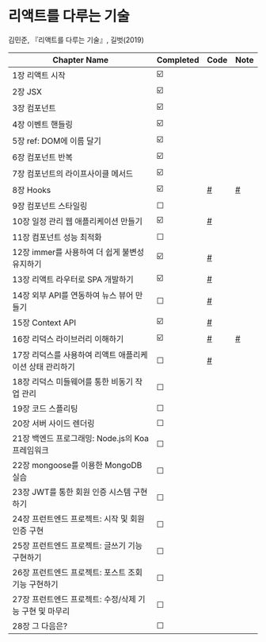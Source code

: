 # 리액트를 다루는 기술

김민준, 『리액트를 다루는 기술』, 길벗(2019)

| Chapter Name                                             | Completed | Code                                                                           | Note                                                                            |
| -------------------------------------------------------- | --------- | ------------------------------------------------------------------------------ | ------------------------------------------------------------------------------- |
| 1장 리액트 시작                                          | ☑️        |                                                                                |                                                                                 |
| 2장 JSX                                                  | ☑️        |                                                                                |                                                                                 |
| 3장 컴포넌트                                             | ☑️        |                                                                                |                                                                                 |
| 4장 이벤트 핸들링                                        | ☑️        |                                                                                |                                                                                 |
| 5장 ref: DOM에 이름 달기                                 | ☑️        |                                                                                |                                                                                 |
| 6장 컴포넌트 반복                                        | ☑️        |                                                                                |                                                                                 |
| 7장 컴포넌트의 라이프사이클 메서드                       | ☑️        |                                                                                |                                                                                 |
| 8장 Hooks                                                | ☑️        | [#](https://github.com/Dogdriip/learning-react/tree/main/hooks-tutorial)       | [#](https://github.com/Dogdriip/learning-react/issues/1#issuecomment-798569574) |
| 9장 컴포넌트 스타일링                                    | ☐         |
| 10장 일정 관리 웹 애플리케이션 만들기                    | ☑️        | [#](https://github.com/Dogdriip/learning-react/tree/main/todo-app)             |                                                                                 |
| 11장 컴포넌트 성능 최적화                                | ☐         |
| 12장 immer를 사용하여 더 쉽게 불변성 유지하기            | ☑️        | [#](https://github.com/Dogdriip/learning-react/tree/main/immer-tutorial)       |
| 13장 리액트 라우터로 SPA 개발하기                        | ☑️        | [#](https://github.com/Dogdriip/learning-react/tree/main/router-tutorial)      |
| 14장 외부 API를 연동하여 뉴스 뷰어 만들기                | ☐         | [#](https://github.com/Dogdriip/learning-react/tree/main/news-viewer)          |
| 15장 Context API                                         | ☑️        | [#](https://github.com/Dogdriip/learning-react/tree/main/context-tutorial)     |
| 16장 리덕스 라이브러리 이해하기                          | ☑️        | [#](https://github.com/Dogdriip/learning-react/tree/main/vanilla-redux)        | [#](https://github.com/Dogdriip/learning-react/issues/2)                        |
| 17장 리덕스를 사용하여 리액트 애플리케이션 상태 관리하기 | ☐         | [#](https://github.com/Dogdriip/learning-react/tree/main/react-redux-tutorial) |
| 18장 리덕스 미들웨어를 통한 비동기 작업 관리             | ☐         |
| 19장 코드 스플리팅                                       | ☐         |
| 20장 서버 사이드 렌더링                                  | ☐         |
| 21장 백엔드 프로그래밍: Node.js의 Koa 프레임워크         | ☐         |
| 22장 mongoose를 이용한 MongoDB 실습                      | ☐         |
| 23장 JWT를 통한 회원 인증 시스템 구현하기                | ☐         |
| 24장 프런트엔드 프로젝트: 시작 및 회원 인증 구현         | ☐         |
| 25장 프런트엔드 프로젝트: 글쓰기 기능 구현하기           | ☐         |
| 26장 프런트엔드 프로젝트: 포스트 조회 기능 구현하기      | ☐         |
| 27장 프런트엔드 프로젝트: 수정/삭제 기능 구현 및 마무리  | ☐         |
| 28장 그 다음은?                                          | ☐         |
